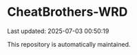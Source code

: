 # CheatBrothers-WRD

Last updated: 2025-07-03 00:50:19

This repository is automatically maintained.
